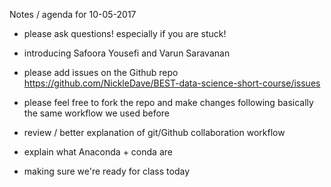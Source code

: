 Notes / agenda for 10-05-2017

* please ask questions! especially if you are stuck!

* introducing Safoora Yousefi and Varun Saravanan

* please add issues on the Github repo
https://github.com/NickleDave/BEST-data-science-short-course/issues

* please feel free to fork the repo and make changes following basically
the same workflow we used before

* review / better explanation of git/Github collaboration workflow

* explain what Anaconda + conda are

* making sure we're ready for class today


